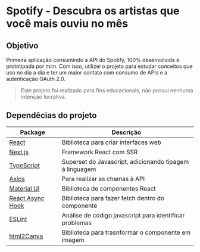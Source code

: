 # Spotify - Descubra os artistas que você mais ouviu no mês

## Objetivo
Primeira aplicação consumindo a API do Spotify, 100% desenvolvida e prototipada por mim. Com isso, utilizei o projeto para estudar conceitos que uso no dia a dia e ter um maior contato com consumo de APIs e a autenticação OAuth 2.0. 

>Este projeto foi realizado para fins educacionais, não possui nenhuma intenção lucrativa.

## Dependêcias do projeto

| Package |  Descrição  |
| ------------------- | ------------------- |
| [React](https://pt-br.reactjs.org) | Biblioteca para criar interfaces web |
| [Next.js](https://nextjs.org) | Framework React com SSR |
| [TypeScript](https://www.typescriptlang.org) | Superset do Javascript, adicionando tipagem à linguagem |
| [Axios](https://axios-http.com/) | Para realizar as chamas à API  |
| [Material UI](https://mui.com/pt/) |  Biblioteca de componentes React |
| [React Async Hook](https://www.npmjs.com/package/react-async-hook) | Biblioteca para fazer fetch dentro do componente  |
| [ESLint](https://eslint.org) |  Análise de código javascript para identificar problemas |
| [html2Canva](https://www.npmjs.com/package/html2canvas) | Biblioteca para trasnformar o componente em imagem  |



